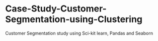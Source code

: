 # Case-Study-Customer-Segmentation-using-Clustering
Customer Segmentation study using Sci-kit learn, Pandas and Seaborn
